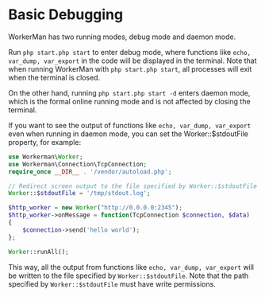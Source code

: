 # Basic Debugging

WorkerMan has two running modes, debug mode and daemon mode.

Run ```php start.php start``` to enter debug mode, where functions like ```echo, var_dump, var_export``` in the code will be displayed in the terminal. Note that when running WorkerMan with ```php start.php start```, all processes will exit when the terminal is closed.

On the other hand, running ```php start.php start -d``` enters daemon mode, which is the formal online running mode and is not affected by closing the terminal.

If you want to see the output of functions like ```echo, var_dump, var_export``` even when running in daemon mode, you can set the Worker::$stdoutFile property, for example:

```php
use Workerman\Worker;
use Workerman\Connection\TcpConnection;
require_once __DIR__ . '/vendor/autoload.php';

// Redirect screen output to the file specified by Worker::$stdoutFile
Worker::$stdoutFile = '/tmp/stdout.log';

$http_worker = new Worker("http://0.0.0.0:2345");
$http_worker->onMessage = function(TcpConnection $connection, $data)
{
    $connection->send('hello world');
};

Worker::runAll();
```

This way, all the output from functions like ```echo, var_dump, var_export``` will be written to the file specified by ```Worker::$stdoutFile```. Note that the path specified by ```Worker::$stdoutFile``` must have write permissions.
